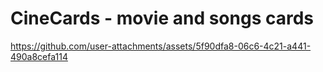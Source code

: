 # CineCards - movie and songs cards


https://github.com/user-attachments/assets/5f90dfa8-06c6-4c21-a441-490a8cefa114

